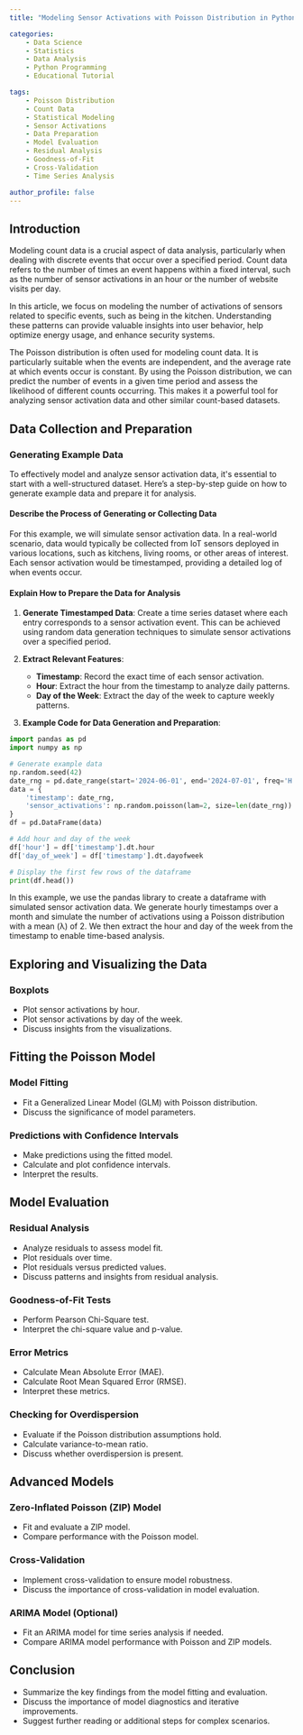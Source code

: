 ```yaml
---
title: "Modeling Sensor Activations with Poisson Distribution in Python"

categories:
    - Data Science
    - Statistics
    - Data Analysis
    - Python Programming
    - Educational Tutorial

tags: 
    - Poisson Distribution
    - Count Data
    - Statistical Modeling
    - Sensor Activations
    - Data Preparation
    - Model Evaluation
    - Residual Analysis
    - Goodness-of-Fit
    - Cross-Validation
    - Time Series Analysis

author_profile: false
---
```


## Introduction

Modeling count data is a crucial aspect of data analysis, particularly when dealing with discrete events that occur over a specified period. Count data refers to the number of times an event happens within a fixed interval, such as the number of sensor activations in an hour or the number of website visits per day.

In this article, we focus on modeling the number of activations of sensors related to specific events, such as being in the kitchen. Understanding these patterns can provide valuable insights into user behavior, help optimize energy usage, and enhance security systems.

The Poisson distribution is often used for modeling count data. It is particularly suitable when the events are independent, and the average rate at which events occur is constant. By using the Poisson distribution, we can predict the number of events in a given time period and assess the likelihood of different counts occurring. This makes it a powerful tool for analyzing sensor activation data and other similar count-based datasets.

## Data Collection and Preparation

### Generating Example Data

To effectively model and analyze sensor activation data, it's essential to start with a well-structured dataset. Here’s a step-by-step guide on how to generate example data and prepare it for analysis.

#### Describe the Process of Generating or Collecting Data

For this example, we will simulate sensor activation data. In a real-world scenario, data would typically be collected from IoT sensors deployed in various locations, such as kitchens, living rooms, or other areas of interest. Each sensor activation would be timestamped, providing a detailed log of when events occur.

#### Explain How to Prepare the Data for Analysis

1. **Generate Timestamped Data**: Create a time series dataset where each entry corresponds to a sensor activation event. This can be achieved using random data generation techniques to simulate sensor activations over a specified period.

2. **Extract Relevant Features**: 
    - **Timestamp**: Record the exact time of each sensor activation.
    - **Hour**: Extract the hour from the timestamp to analyze daily patterns.
    - **Day of the Week**: Extract the day of the week to capture weekly patterns.

3. **Example Code for Data Generation and Preparation**:

```python
import pandas as pd
import numpy as np

# Generate example data
np.random.seed(42)
date_rng = pd.date_range(start='2024-06-01', end='2024-07-01', freq='H')
data = {
    'timestamp': date_rng,
    'sensor_activations': np.random.poisson(lam=2, size=len(date_rng))  # Random example data
}
df = pd.DataFrame(data)

# Add hour and day of the week
df['hour'] = df['timestamp'].dt.hour
df['day_of_week'] = df['timestamp'].dt.dayofweek

# Display the first few rows of the dataframe
print(df.head())
```

In this example, we use the pandas library to create a dataframe with simulated sensor activation data. We generate hourly timestamps over a month and simulate the number of activations using a Poisson distribution with a mean (λ) of 2. We then extract the hour and day of the week from the timestamp to enable time-based analysis.

## Exploring and Visualizing the Data

### Boxplots

- Plot sensor activations by hour.
- Plot sensor activations by day of the week.
- Discuss insights from the visualizations.

## Fitting the Poisson Model

### Model Fitting

- Fit a Generalized Linear Model (GLM) with Poisson distribution.
- Discuss the significance of model parameters.

### Predictions with Confidence Intervals

- Make predictions using the fitted model.
- Calculate and plot confidence intervals.
- Interpret the results.

## Model Evaluation

### Residual Analysis

- Analyze residuals to assess model fit.
- Plot residuals over time.
- Plot residuals versus predicted values.
- Discuss patterns and insights from residual analysis.

### Goodness-of-Fit Tests

- Perform Pearson Chi-Square test.
- Interpret the chi-square value and p-value.

### Error Metrics

- Calculate Mean Absolute Error (MAE).
- Calculate Root Mean Squared Error (RMSE).
- Interpret these metrics.

### Checking for Overdispersion

- Evaluate if the Poisson distribution assumptions hold.
- Calculate variance-to-mean ratio.
- Discuss whether overdispersion is present.

## Advanced Models

### Zero-Inflated Poisson (ZIP) Model

- Fit and evaluate a ZIP model.
- Compare performance with the Poisson model.

### Cross-Validation

- Implement cross-validation to ensure model robustness.
- Discuss the importance of cross-validation in model evaluation.

### ARIMA Model (Optional)

- Fit an ARIMA model for time series analysis if needed.
- Compare ARIMA model performance with Poisson and ZIP models.

## Conclusion

- Summarize the key findings from the model fitting and evaluation.
- Discuss the importance of model diagnostics and iterative improvements.
- Suggest further reading or additional steps for complex scenarios.
